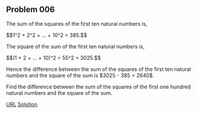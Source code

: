 ## Problem 006

<p>The sum of the squares of the first ten natural numbers is,</p>
$$1^2 + 2^2 + ... + 10^2 = 385.$$
<p>The square of the sum of the first ten natural numbers is,</p>
$$(1 + 2 + ... + 10)^2 = 55^2 = 3025.$$
<p>Hence the difference between the sum of the squares of the first ten natural numbers and the square of the sum is $3025 - 385 = 2640$.</p>
<p>Find the difference between the sum of the squares of the first one hundred natural numbers and the square of the sum.</p>

[URL](https://projecteuler.net/minimal=6)
[Solution](./Main.hs)
